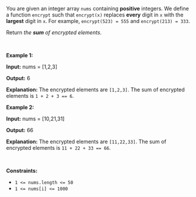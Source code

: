 You are given an integer array `nums` containing **positive** integers. We define a function `encrypt` such that `encrypt(x)` replaces **every** digit in `x` with the **largest** digit in `x`. For example, `encrypt(523) = 555` and `encrypt(213) = 333`.


Return *the **sum** of encrypted elements*.


 


**Example 1:**



**Input:** nums = [1,2,3]


**Output:** 6


**Explanation:** The encrypted elements are `[1,2,3]`. The sum of encrypted elements is `1 + 2 + 3 == 6`.



**Example 2:**



**Input:** nums = [10,21,31]


**Output:** 66


**Explanation:** The encrypted elements are `[11,22,33]`. The sum of encrypted elements is `11 + 22 + 33 == 66`.



 


**Constraints:**


* `1 <= nums.length <= 50`
* `1 <= nums[i] <= 1000`


